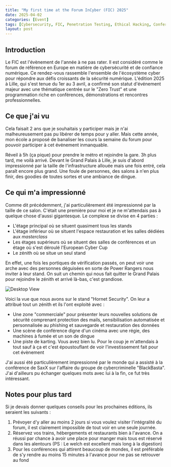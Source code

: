```yaml
---
title: "My first time at the Forum InCyber (FIC) 2025"
date: 2025-04-02
categories: [Event]
tags: [Cybersecurity, FIC, Penetration Testing, Ethical Hacking, Conference]
layout: post
---
```


## Introduction

Le FIC est l'évènement de l'année à ne pas rater. Il est considéré comme le forum de référence en Europe en matière de cybersécurité et de confiance numérique. Ce rendez-vous rassemble l'ensemble de l'écosystème cyber pour répondre aux défis croissants de la sécurité numérique. L'édition 2025 à Lille, qui s'est tenue du 1er au 3 avril, a confirmé son statut d'événement majeur avec une thématique centrée sur le "Zero Trust" et une programmation riche en conférences, démonstrations et rencontres professionnelles.

## Ce que j'ai vu

Cela faisait 2 ans que je souhaitais y participer mais je n'ai malheureusement pas pu libérer de temps pour y aller. Mais cette année, mon école a proposé de
banaliser les cours la semaine du forum pour pouvoir participer à cet événement inmanquable.

Réveil à 5h (ça pique) pour prendre le métro et rejoindre la gare. 3h plus tard, me voilà arrivé.
Devant le Grand Palais à Lille, je suis d'abord impressionné par la taille de l'infrastructure allouée mais une fois entré, cela paraît encore plus grand. Une foule de personnes, des salons à n'en plus finir, des goodies de toutes sortes et une ambiance de dingue.

## Ce qui m'a impressionné

Comme dit précédemment, j'ai particulièrement été impressionné par la taille de ce salon. C'était une première pour moi et je ne m'attendais pas à quelque chose d'aussi gigantesque. Le complexe se divise en 4 parties :

- L'étage principal où se situent quasiment tous les stands
- L'étage inférieur où se situent l'espace restauration et les salles dédiées aux *masterclass*
- Les étages supérieurs où se situent des salles de conférences et un étage où s'est déroulé l'European Cyber Cup
- Le zénith où se situe un seul stand

En effet, une fois les portiques de vérification passés, on peut voir une arche avec des personnes déguisées en sorte de Power Rangers nous inviter à leur stand. On suit un chemin qui nous fait quitter le Grand Palais pour rejoindre le zénith et arrivé là-bas, c'est grandiose.

![Desktop View](/assets/_posts/FIC/FIC.jpg)

Voici la vue que nous avons sur le stand "Hornet Security". On leur a attribué tout un zénith et ils l'ont exploité avec :

- Une zone "commerciale" pour présenter leurs nouvelles solutions de sécurité comprenant protection des mails, sensibilisation automatisée et personnalisée au phishing et sauvegarde et restauration des données
- Une scène de conférence digne d'un cinéma avec une régie, des machines à fumée et un son de dingue
- Une piste de karting. Vous avez bien lu. Pour le coup je m'attendais à tout sauf à ça et c'est époustouflant de voir l'investissement fait pour cet évènement

J'ai aussi été particulièrement impressionné par le monde qui a assisté à la conférence de SaxX sur l'affaire du groupe de cybercriminelle "BlackBasta". J'ai d'ailleurs pu échanger quelques mots avec lui à la fin, ce fut très intéressant.

## Notes pour plus tard

Si je devais donner quelques conseils pour les prochaines éditions, ils seraient les suivants :

1. Prévoyer d'y aller au moins 2 jours si vous voulez visiter l'intégralité du forum, il est clairement impossible de tout voir en une seule journée.
2. Réservez vos trains, hébergements et restaurants bien à l'avance. On a réussi par chance à avoir une place pour manger mais tous est réservé dans les alentours (PS : Le welch est excellent mais long à la digestion)
3. Pour les conférences qui attirent beaucoup de mondes, il est préférable de s'y rendre au moins 15 minutes à l'avance pour ne pas se retrouver au fond